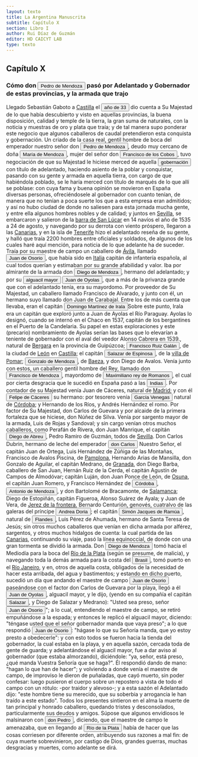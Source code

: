 ```yaml
---
layout: texto
title: La Argentina Manuscrita
subtitle: Capítulo X
section: Libro I
author: Rui Díaz de Guzmán
editor: HD CAICYT LAB
type: texto
---
```


## Capítulo X

### Cómo don <button class="balloon" data-balloon-pos="up" data-balloon-length="large" data-balloon="Pedro de Mendoza (1499-1537), fue un noble español nacido de Cádiz. Tuvo una destacada actividad militar en las campañas militares de Carlos I en Italia, y con la fortuna que logró en ellas, solicitó la conquista del Río de la Plata. Por capitulación firmada con en el rey en 1534 se lo designa gobernador y primer adelantando a la provincia del mismo bombre. Su armanda, una de las más grandes en términos de hombres y barcos que cruzaron el océano a América, llegó a las costas del Río de la Plata ">Pedro de Mendoza</button> pasó por Adelantado y Gobernador de estas provincias, y la armada que trajo


Llegado Sebastián Gaboto a <a href="https://recogito.pelagios.org/document/wzqxhk0h3vpikm/part/1/edit#aae08da1-4954-4e51-8a59-87a7facd595d" target="_blank">Castilla</a> el <button class="balloon" data-balloon-pos="up" data-balloon-length="large" data-balloon="Sebastián Caboto había llegado tres años antes, en 1530.">año de 33</button> dio cuenta a Su Majestad de lo que había descubierto y visto en aquellas provincias, la buena disposición, calidad y temple de la tierra, la gran suma de naturales, con la noticia y muestras de oro y plata que traía; y de tal manera supo ponderar este negocio que algunos caballeros de caudal pretendieron esta conquista y gobernación. Un criado de la casa real, gentil hombre de boca del emperador nuestro señor don <button class="balloon" data-balloon-pos="up" data-balloon-length="large" data-balloon="Pedro de Mendoza (1499-1537), fue un noble español nacido de Cádiz. Tuvo una destacada actividad militar en las campañas militares de Carlos I en Italia, y con la fortuna que logró en ellas, solicitó la conquista del Río de la Plata. Por capitulación firmada con en el rey en 1534 se lo designa gobernador y primer adelantando a la provincia del mismo bombre. Su armanda, una de las más grandes en términos de hombres y barcos que cruzaron el océano a América, llegó a las costas del Río de la Plata ">Pedro de Mendoza</button>, deudo muy cercano de doña <button class="balloon" data-balloon-pos="up" data-balloon-length="large" data-balloon="Cómo dice el texto, María de Mendoza era pariente de Pedro de Mendoza y se había casado en 1522 con Francisco de los Cobos y Molina, un noble súmamente influyente en la corte real.">María de Mendoza</button>, mujer del señor don <button class="balloon" data-balloon-pos="up" data-balloon-length="large" data-balloon="Francisco de los Cobos y Molina (1477-1547), noble español de mucha influenicia durante el reinado de Carlos I en lo que hacía a asuntos españoles. Fue miembro del consejo real desde 1522. El matrimonio con la casa de Mendoza fue importante para su carrera, dados los vículos de lealtad que la misma había construido con los reyes de Castilla.">Francisco de los Cobos</button>, tuvo negociación de que su Majestad le hiciese merced de aquella <button class="balloon" data-balloon-pos="up" data-balloon-length="large" data-balloon="&quot;Capitulación concedida a don Pedro de Mendoza para conquistar y poblar las provincias del Río de la Plata&quot;, en Comisión Oficial del IV Centenario de la Primera Fundación de Buenos Aires (1536-1936), Documentos históricos y geográficos relativos a la conquista y colonización rioplatense. Tomo 2: Expedición de Don Pedro de Mendoza: Establecimiento y Despoblación de Buenos Aires. 1530-1572, Buenos Aires, Jacobo Peuser, 1941 p. 41 (GGV 27/823; AGI Indiferente, 415, L.1 , ff. 148v-152v), m">gobernación</button> con título de adelantado, haciendo asiento de la poblar y conquistar, pasando con su gente y armada en aquella tierra, con cargo de que habiéndola poblado, se le haría merced con título de marqués de lo que allí se poblase: con cuya fama y buena opinión se movieron en España diversas personas, ofreciéndosele al gobernador con cuanto tenían, de manera que no tenían a poca suerte los que a esta empresa eran admitidos; y así no hubo ciudad de donde no saliesen para esta jornada mucha gente, y entre ella algunos hombres nobles y de calidad; y juntos en <a href="https://recogito.pelagios.org/document/wzqxhk0h3vpikm/part/1/edit#972cb258-99c0-459c-894c-4ed576ce0ffd" target="_blank">Sevilla</a>, se embarcaron y salieron de la <a href="https://recogito.pelagios.org/document/wzqxhk0h3vpikm/part/1/edit#9b1299e7-135a-4bb6-bd63-118ff936d088" target="_blank">barra de San Lúcar</a> en 14 navíos el año de 1535 a 24 de agosto, y navegando por su derrota con viento próspero, llegaron a las <a href="https://recogito.pelagios.org/document/wzqxhk0h3vpikm/part/1/edit#9e7d92a2-3906-431a-b7c9-eb9266cfddac" target="_blank">Canarias</a>, y en la isla de <a href="https://recogito.pelagios.org/document/wzqxhk0h3vpikm/part/1/edit#129ce37f-9154-4aa5-a6bc-03a0a1434528" target="_blank">Tenerife</a> hizo el adelantado reseña de su gente, y halló que traía 2200 hombres entre oficiales y soldados, de algunos de los cuales haré aquí mención, para noticia de lo que adelante ha de suceder. Traía por su maestre de campo un caballero de <a href="https://recogito.pelagios.org/document/wzqxhk0h3vpikm/part/1/edit#1465cfec-6adc-4580-8cf8-e1674b77504a" target="_blank">Ávila</a>, llamado <button class="balloon" data-balloon-pos="up" data-balloon-length="large" data-balloon="Juan de Osorio (1511-1536), capitán de la expedición de Pedro de Mendoza. Cuando la armada llegó a la región de Río de Janeiro, fue acusado de intentar un motín contra el adelantado y ejecutado por su orden en el acto junto a otros supuestos conjurados. Esto repercutió muy negativamente entre gran parte de los hombres de la armada, quienes consideraban a Osorio un hombre valiente y respetable. Las extrañas circuntancias de su acusación y muerte fueron consideradas luego como un presagio (cuando ">Juan de Osorio</button>, que había sido en <a href="https://recogito.pelagios.org/document/wzqxhk0h3vpikm/part/1/edit#1fd4b447-09b2-4ae8-80e6-322dda566d6b" target="_blank">Italia</a> capitán de infantería española, al cual todos querían y estimaban por su grande afabilidad y valor. Iba por almirante de la armada don <button class="balloon" data-balloon-pos="up" data-balloon-length="large" data-balloon="Diego de Mendoza, hermano de Pedro. Murió en un enfrentamiento con nativos cerca de Buenos Aires, el día de Corpus Christi de 1536.">Diego de Mendoza</button>, hermano del adelantado; y por su <button class="balloon" data-balloon-pos="up" data-balloon-length="large" data-balloon="En este caso, Juan de Ayolas.">alguacil mayor</button> <button class="balloon" data-balloon-pos="up" data-balloon-length="large" data-balloon="Refiere a Juan de Ayolas (Briviesca de la Bureba, Corona de Castilla, 1493 o ¿ca. 1510? – Candelaria del Chaco Boreal, gobernación del Río de la Plata y del Paraguay, 1538) era un explorador español que fuera vecino fundador de la primera Buenos Aires, acompañando al adelantado Pedro de Mendoza, y que nominalmente fuera nombrado como teniente de gobernador general de Asunción en 1537, para convertirse al poco tiempo y en forma igualmente nominal en gobernador del Río de la Plata y del Paraguay p">Juan de Oyolas</button>, que a más de la privanza grande que con el adelantado tenía, era su mayordomo. Por proveedor de Su Majestad, un caballero llamado Francisco de Alvarado, y junto con él, un hermano suyo llamado don Juan de Carabajal. Entre los de más cuenta que llevaba, eran el capitán <button class="balloon" data-balloon-pos="up" data-balloon-length="large" data-balloon="Domingo Martínez de Irala (Vergara de la Hermandad de Guipúzcoa, Corona de Castilla, 1509 - Asunción del Paraguay, Virreinato del Perú, 3 de octubre de 1556) fue un conquistador, explorador y colonizador español que como lugarteniente de Juan de Ayolas quien lo nombrara interinamente hasta que regresara como teniente de gobernador de La Candelaria en 1537, luego lo sería de hecho, y posteriormente elegido por el pueblo según real cédula, como teniente de gobernador general de Asunción.Ocupó tres">Domingo Martínez de Irala</button><note target="recogito-b193802f-4bcf-4846-9a14-2f21c31493f6" resp="mjgandini">Sobre este punto, Irala era un capitán que exploró junto a Juan de Ayolas el Río Paraguay. Ayolas lo designó, cuando se internó en el Chaco en 1537, capitán de los bergantines en el Puerto de la Candelaria. Su papel en estas exploraciones y este (precario) nombramiento de Ayolas serían las bases que lo elevarían a teniente de gobernador con el aval del veedor Alonso Cabrera en 1539.</note>, natural de <a href="https://recogito.pelagios.org/document/wzqxhk0h3vpikm/part/1/edit#42365c32-61e3-43b5-bfda-d230ee6455bf" target="_blank">Bergara</a> en la provincia de Guipúzcoa; <button class="balloon" data-balloon-pos="up" data-balloon-length="large" data-balloon="Francisco Ruiz Galán, capitán de la armada de Pedro de Mendoza y uno de sus más cercanos colaboradores. Fue nombrado por el adelantado como gobernador del puerto de Buenos Aires. Galán fue así una importatante figura política de la región rioplatense, al punto de disputarle a Domingo de Irala la dirección de la provincia entre 1537 y 1539. Tras ello se pierden sus huellas documentales, por lo que se lo presume muerto antes de 1542.">Francisco Ruiz Galán</button>, de la ciudad de <a href="https://recogito.pelagios.org/document/wzqxhk0h3vpikm/part/1/edit#678bb0f8-c2dc-44a9-b8c9-7e24c530bc3b" target="_blank">León</a> en <a href="https://recogito.pelagios.org/document/wzqxhk0h3vpikm/part/1/edit#afbfcb21-dece-4c74-9314-a9782e3f3725" target="_blank">Castilla</a>; el capitán <button class="balloon" data-balloon-pos="up" data-balloon-length="large" data-balloon="Juan de Salazar y Espinoza (1508-1560) fue una de las figuras políticas más importantes de la temprana colonización del Río de la Plata. Fue un capitán de Pedro de Mendoza a quien el Adelantado le encargó la importante   misión de seguir la huella de Juan de Ayolas río arriba. En 1537 fundó un fuerte en la confluencia de los ríos Paraguay y Pilcomayo, con el acuerdo de los guaraníes carios de la región. De hecho, Salazar fue uno de los primeros capitanes en emparentase con los caciques carios y ">Salazar de Espinosa</button>, de la <a href="https://recogito.pelagios.org/document/wzqxhk0h3vpikm/part/1/edit#c5397d01-f44b-44d1-a00f-bcf67af8d646" target="_blank">villa de Pomar</a>; <button class="balloon" data-balloon-pos="up" data-balloon-length="large" data-balloon="Gonzalo de Mendoza (m. 1558) fue un destacado capitán de la armada de Pedro de Mendoza y luego de la conqusita del Río de la Plata y Paraguay. Realizó varios viajes desde le puerto de Buenos Aires a la costa de Brasil con la intención de obtener bastimentos y trajo consigo varios náufragos y lenguas instalados en el Brasil. Ya en el Paraguay, fue uno de los primeros capitanes españoles en emparentarse con los caciques carios de las cercanías de Asunción. Ocupó importantes cargos políticos y mili">Gonzalo de Mendoza</button>, de <a href="https://recogito.pelagios.org/document/wzqxhk0h3vpikm/part/1/edit#98fd3054-6ab6-4943-8165-d7ab291845d3" target="_blank">Baeza</a>, y don Diego de Avalos. Venía junto con estos, un caballero gentil hombre del Rey, llamado don <button class="balloon" data-balloon-pos="up" data-balloon-length="large" data-balloon="Don Francisco de Mendoza (n. 1515-1547), capitán de la caballería. Sus actuaciones incluyen haber mediado entre Domingo de Irala y Ruiz Galán en 1537 y 1539, participado en la represión del levantamiento de cacique guarambarense Aracaré y ser parte de la facción de Domingo de Irala contra la de Cabeza de Vaca en 1545. De hecho, sirvió como teniente de gobernador bajo su administración cuando Irala condujo una entrada al Chaco en 1547. En esta circunstancia, los partidarios de Cabeza de Vaca recu">Francisco de Mendoza</button>, mayordomo de <button class="balloon" data-balloon-pos="up" data-balloon-length="large" data-balloon="Maximiliano I de Habsburgo (1459-1519), Archiduque de Austria, rey de Romanos y emperador electo del Sacro Imperio Romano Germánico (1508-1519).">Maximiliano rey de Romanos</button>, el cual por cierta desgracia que le sucedió en España pasó a las <button class="balloon" data-balloon-pos="up" data-balloon-length="large" data-balloon="Las Indias Occidentales, una forma muy extendida de denominar a América en todo el período colonial.">Indias</button>. Por contador de su Majestad venía Juan de Cáceres, natural de <a href="https://recogito.pelagios.org/document/wzqxhk0h3vpikm/part/1/edit#fa4bd892-39c7-49d9-a636-0feb8abd04ca" target="_blank">Madrid</a>; y con él <button class="balloon" data-balloon-pos="up" data-balloon-length="large" data-balloon="Felipe de Cáceres cumplió funciones como contador y tesorero en la armada de Pedro de Mendoza y luego, en la conquista del Río de la Plata. Uno de los líderes de la facción contraria Cabeza de Vaca, estuvo implicado en todas las maniobras que condujeron a su destitución, prisión y destierro.">Felipe de Cáceres</button> su hermano: por tesorero venía <button class="balloon" data-balloon-pos="up" data-balloon-length="large" data-balloon="Garci Venegas (c. 1541-) Expedicionario con Pedro de Mendoza, capitán del puerto de Buena Esperanza y luego prestó varios servicios en Asunción bajo las órdenes de Domingo de Irala, de quien recibió el cargo de Regidor de su Cabildo. Este le encargó que saliera al encuentro de las balsas que Cabeza de Vaca había enviado por el Paraná cuando realizó su entrada en la región. Cabeza de Vaca lo encarceló por ejercer el cargo de tesorero sin nombramiento real en 1543. Participó activamente en el derr">García Venegas</button> natural de <a href="https://recogito.pelagios.org/document/wzqxhk0h3vpikm/part/1/edit#4766e6af-b820-437a-89da-3ee4b7bde3d0" target="_blank">Córdoba</a>; y Hernando de los Ríos, y Andrés Hernández el romo. Por factor de Su Majestad, don Carlos de Guevara y por alcaide de la primera fortaleza que se hiciese, don Núñez de Silva. Venía por sargento mayor de la armada, Luis de Rojas y Sandoval; y sin cargo venían otros muchos caballeros, como Perafán de Rivera, don Juan Manrique, el capitán <button class="balloon" data-balloon-pos="up" data-balloon-length="large" data-balloon="Diego de Abreu (m. 1549). Expedicionario que entró al Río de la Plata con Pedro de Mendoza. Durante los conflictos entre las facciones de Cabeza de Vaca y Domingo de Irala tomó partida por la del gobernador, al punto que en 1547, fue nombrado él mismo gobernador interino por los vecinos leales al segundo adelantado aprovechando la partida de Domingo de Irala de la ciudad de Asunción. Finalmente este se impondría y Abreu fue ajusticiado en 1549.">Diego de Abreu</button>, Pedro Ramiro de Guzmán, todos de <a href="https://recogito.pelagios.org/document/wzqxhk0h3vpikm/part/1/edit#22600c9b-6d82-4bb5-ae23-1ee7da5c71ec" target="_blank">Sevilla</a>. Don Carlos Dubrin, hermano de leche del emperador <button class="balloon" data-balloon-pos="up" data-balloon-length="large" data-balloon="Carlos I de España, V de Alemania (1500-1558) fue rey de España entre 1516 y 1558 y Emperador de Alemancia entre 1520-1558. Heredó y consolidó un amplio conjunto territorial dinástico que incluía territorios en España, Italia, los Países Bajos y Alemania.">don Carlos</button> Nuestro Señor, el capitán Juan de Ortega, Luis Hernández de Zúñiga de las Montañas, Francisco de Avalos Piscina, de <a href="https://recogito.pelagios.org/document/wzqxhk0h3vpikm/part/1/edit#5e004611-3f41-4738-b7c8-a1f2d97f2de9" target="_blank">Pamplona</a>, Hernando Arias de Mansilla, don Gonzalo de Aguilar, el capitán Medrano, de <a href="https://recogito.pelagios.org/document/wzqxhk0h3vpikm/part/1/edit#f6723a94-cb3b-4e18-94a9-3d1b09d778d3" target="_blank">Granada</a>, don Diego Barba, caballero de San Juan, Hernán Ruiz de la Cerda, el capitán Agustín de Campos de Almodóvar; capitán Luján, don Juan Ponce de León, de <a href="https://recogito.pelagios.org/document/wzqxhk0h3vpikm/part/1/edit#c8f5b2cb-3f35-439d-8449-ba77db1304d3" target="_blank">Osuna</a>, el capitán Juan Romero, y Francisco Hernández de <a href="https://recogito.pelagios.org/document/wzqxhk0h3vpikm/part/1/edit#d30bdaa5-a0f8-4ec4-b993-74e969e59cfa" target="_blank"><button class="balloon" data-balloon-pos="up" data-balloon-length="large" data-balloon="Se refiere a la ciudad de Córdoba (Argentina). La misma había sido fundada en 1573, pero 1577 fue trasladada a su ubicación actual sobre el río Suquía (en ese entonces, San Juan).">Córdoba</button></a>, <button class="balloon" data-balloon-pos="up" data-balloon-length="large" data-balloon="Expedicionario con Pedro de Mendoza al Río de la PLata, capitán de Corpus Christi en 1538 donde falleció poco después.">Antonio de Mendoza</button>, y don Bartolomé de Bracamonte, de <a href="https://recogito.pelagios.org/document/wzqxhk0h3vpikm/part/1/edit#3bb0ec2c-3472-4a98-b881-ff69c66e8ab7" target="_blank">Salamanca</a>; Diego de Estopiñán, capitán Figueroa, Alonso Suárez de Ayala; y Juan de Vera, de <a href="https://recogito.pelagios.org/document/wzqxhk0h3vpikm/part/1/edit#e9089712-1ace-4f4d-8283-4a89d42fa24f" target="_blank">Jerez de la frontera</a>, Bernardo Centurión, genovés, cuatralvo de las galeras del príncipe <button class="balloon" data-balloon-pos="up" data-balloon-length="large" data-balloon="Andrea d'Oria (1466-1560) almirante genovés que pasó al servicio de Carlos I de España en 1528.">Andrea Doria</button>; el capitán <button class="balloon" data-balloon-pos="up" data-balloon-length="large" data-balloon="Simón Jaques de Ramúa.">Simón Jacques de Ramúa</button>, natural de <button class="balloon" data-balloon-pos="up" data-balloon-length="large" data-balloon="Los antiguos Países Bajos, en los territorios que actualmente ocupan Bélgica, Holanda Luxemburgo.">Flandes</button>, Luis Pérez de Ahumada, hermano de Santa Teresa de Jesús; sin otros muchos caballeros que venían en dicha armada por alférez, sargentos, y otros muchos hidalgos de cuenta: la cual partida de las <a href="https://recogito.pelagios.org/document/wzqxhk0h3vpikm/part/1/edit#3cd199c2-9d9a-4cb6-8a1a-e94759d8ddcc" target="_blank">Canarias</a>, continuando su viaje, pasó la línea equinoccial, de donde con una gran tormenta se dividió la armada. Don <button class="balloon" data-balloon-pos="up" data-balloon-length="large" data-balloon="Diego de Mendoza, hermano de Pedro. Murió en un enfrentamiento con nativos cerca de Buenos Aires, el día de Corpus Christi de 1536.">Diego de Mendoza</button> tomó hacia el Mediodía para la boca del <a href="https://recogito.pelagios.org/document/wzqxhk0h3vpikm/part/1/edit#688849e0-53f7-4277-b0fa-b99465d8cc6f" target="_blank">Río de la Plata</a> (según se presume, de malicia), y navegando toda la demás armada para la costa del <a href="https://recogito.pelagios.org/document/wzqxhk0h3vpikm/part/1/edit#a0e4f01a-3b53-410f-b084-0479b3194b71" target="_blank"><button class="balloon" data-balloon-pos="up" data-balloon-length="large" data-balloon="La costa de lo que hoy es territorio brasileño fue el primer punto al que llegaron los europeos en América del Sur. La primera expedición que exploró la región fue un desprendimiento de la flota portuguesa que Vasco da Gama (c. 1460-1524) llevaba hacia oriente. Las naves dirigidas por Pedro Álvarez de Cabral (1467-1520) se alejaron excesivamente de la costa de África y terminaron en el extremo sur de actual territorio del Estado de Bahía, en que el permanecieron entre abril y mayo del año 1500. ">Brasil</button></a>, tomó puerto en el <a href="https://recogito.pelagios.org/document/wzqxhk0h3vpikm/part/1/edit#5b094ea2-4644-40fe-b58a-177006d9b817" target="_blank">Río Janeiro</a>, y en, otros de aquella costa, obligados de la necesidad de hacer esta arribada, del agua y bastimentos; y estando en dicho puerto, sucedió un día que andando el maestre de campo <button class="balloon" data-balloon-pos="up" data-balloon-length="large" data-balloon="Juan de Osorio (1511-1536), capitán de la expedición de Pedro de Mendoza. Cuando la armada llegó a la región de Río de Janeiro, fue acusado de intentar un motín contra el adelantado y ejecutado por su orden en el acto junto a otros supuestos conjurados. Esto repercutió muy negativamente entre gran parte de los hombres de la armada, quienes consideraban a Osorio un hombre valiente y respetable. Las extrañas circuntancias de su acusación y muerte fueron consideradas luego como un presagio (cuando ">Juan de Osorio</button> paseándose con el factor don Carlos de Guevara por la playa, llegó a él <button class="balloon" data-balloon-pos="up" data-balloon-length="large" data-balloon="Refiere a Juan de Ayolas (Briviesca de la Bureba, Corona de Castilla, 1493 o ¿ca. 1510? – Candelaria del Chaco Boreal, gobernación del Río de la Plata y del Paraguay, 1538) era un explorador español que fuera vecino fundador de la primera Buenos Aires, acompañando al adelantado Pedro de Mendoza, y que nominalmente fuera nombrado como teniente de gobernador general de Asunción en 1537, para convertirse al poco tiempo y en forma igualmente nominal en gobernador del Río de la Plata y del Paraguay p">Juan de Oyolas</button>, alguacil mayor, y le dijo, (yendo en su compañía el capitán <button class="balloon" data-balloon-pos="up" data-balloon-length="large" data-balloon="Se refiere a Juan de Salazar y Espinoza (1508-1560), una de las figuras políticas más importantes de la temprana colonización del Río de la Plata. Fue un capitán de Pedro de Mendoza a quien el Adelantado le encargó la importante   misión de seguir la huella de Juan de Ayolas río arriba. En 1537 fundó un fuerte en la confluencia de los ríos Paraguay y Pilcomayo, con el acuerdo de los guaraníes carios de la región. De hecho, Salazar fue uno de los primeros capitanes en emparentase con los caciques">Salazar</button>, y Diego de Salazar y Medrano): &quot;Usted sea preso, señor <button class="balloon" data-balloon-pos="up" data-balloon-length="large" data-balloon="Juan de Osorio (1511-1536), capitán de la expedición de Pedro de Mendoza. Cuando la armada llegó a la región de Río de Janeiro, fue acusado de intentar un motín contra el adelantado y ejecutado por su orden en el acto junto a otros supuestos conjurados. Esto repercutió muy negativamente entre gran parte de los hombres de la armada, quienes consideraban a Osorio un hombre valiente y respetable. Las extrañas circuntancias de su acusación y muerte fueron consideradas luego como un presagio (cuando ">Juan de Osorio</button>&quot;; a lo cual, entendiendo el maestre de campo, se retiró empuñándose a la espada; y entonces le replicó el alguacil mayor, diciendo: &quot;téngase usted que el señor gobernador manda que vaya preso&quot;; a lo que respondió <button class="balloon" data-balloon-pos="up" data-balloon-length="large" data-balloon="Juan de Osorio (1511-1536), capitán de la expedición de Pedro de Mendoza. Cuando la armada llegó a la región de Río de Janeiro, fue acusado de intentar un motín contra el adelantado y ejecutado por su orden en el acto junto a otros supuestos conjurados. Esto repercutió muy negativamente entre gran parte de los hombres de la armada, quienes consideraban a Osorio un hombre valiente y respetable. Las extrañas circuntancias de su acusación y muerte fueron consideradas luego como un presagio (cuando ">Juan de Osorio</button>: &quot;hágase lo que su Señoría manda, que yo estoy presto a obedecerle&quot;: y con esto todos se fueron hacia la tienda del gobernador, la cual estaba en la playa, y en aquella sazón, cercada toda de gente de guarda; y adelantándose el alguacil mayor, fue a dar aviso al gobernador (que estaba almorzando), diciéndole: &quot;ya, señor, está preso, ¿qué manda Vuestra Señoría que se haga?&quot;. Él respondió dando de mano: &quot;hagan lo que han de hacer&quot;; y volviendo a donde venía el maestre de campo, de improviso le dieron de puñaladas, que cayó muerto, sin poder confesar: luego pusieron el cuerpo sobre un repostero a vista de todo el campo con un rótulo: -por traidor y alevoso-; y a esta sazón el Adelantado dijo: &quot;este hombre tiene su merecido, que su soberbia y arrogancia le han traído a este estado&quot;. Todos los presentes sintieron en el alma la muerte de tan principal y honrado caballero, quedando tristes y desconsolados, particularmente sus deudos y amigos. Súpose que algunos envidiosos le malsinaron con <button class="balloon" data-balloon-pos="up" data-balloon-length="large" data-balloon="Pedro de Mendoza (1499-1537), fue un noble español nacido de Cádiz. Tuvo una destacada actividad militar en las campañas militares de Carlos I en Italia, y con la fortuna que logró en ellas, solicitó la conquista del Río de la Plata. Por capitulación firmada con en el rey en 1534 se lo designa gobernador y primer adelantando a la provincia del mismo bombre. Su armanda, una de las más grandes en términos de hombres y barcos que cruzaron el océano a América, llegó a las costas del Río de la Plata ">don Pedro</button>, diciendo, que el maestre de campo le amenazaba, que en llegando al <a href="https://recogito.pelagios.org/document/wzqxhk0h3vpikm/part/1/edit#009ac429-2297-465c-87dc-2ba737141ab0" target="_blank"><button class="balloon" data-balloon-pos="up" data-balloon-length="large" data-balloon="Río de la Plata">Río de la Plata</button></a> había de hacer que las cosas corriesen por diferente orden, atribuyendo sus razones a mal fin: de cuya muerte sobrevinieron, por castigo de Dios, grandes guerras, muchas desgracias y muertes, como adelante se dirá.
